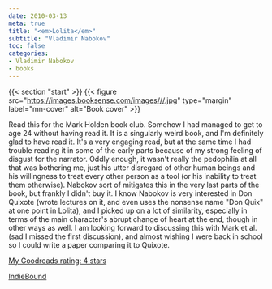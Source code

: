 ```yaml
---
date: 2010-03-13
meta: true
title: "<em>Lolita</em>"
subtitle: "Vladimir Nabokov"
toc: false
categories:
- Vladimir Nabokov
- books
---
```


{{< section "start" >}}
{{< figure src="https://images.booksense.com/images///.jpg" type="margin" label="mn-cover" alt="Book cover" >}}

Read this for the Mark Holden book club. Somehow I had managed to get to age 24 without having read it. It is a singularly weird book, and I'm definitely glad to have read it. It's a very engaging read, but at the same time I had trouble reading it in some of the early parts because of my strong feeling of disgust for the narrator. Oddly enough, it wasn't really the pedophilia at all that was bothering me, just his utter disregard of other human beings and his willingness to treat every other person as a tool (or his inability to treat them otherwise). Nabokov sort of mitigates this in the very last parts of the book, but frankly I didn't buy it. I know Nabokov is very interested in Don Quixote (wrote lectures on it, and even uses the nonsense name "Don Quix" at one point in Lolita), and I picked up on a lot of similarity, especially in terms of the main character's abrupt change of heart at the end, though in other ways as well. I am looking forward to discussing this with Mark et al. (sad I missed the first discussion), and almost wishing I were back in school so I could write a paper comparing it to Quixote.

[My Goodreads rating: 4 stars](https://www.goodreads.com/review/show/91891098)  

[IndieBound](https://www.indiebound.org/book/)
